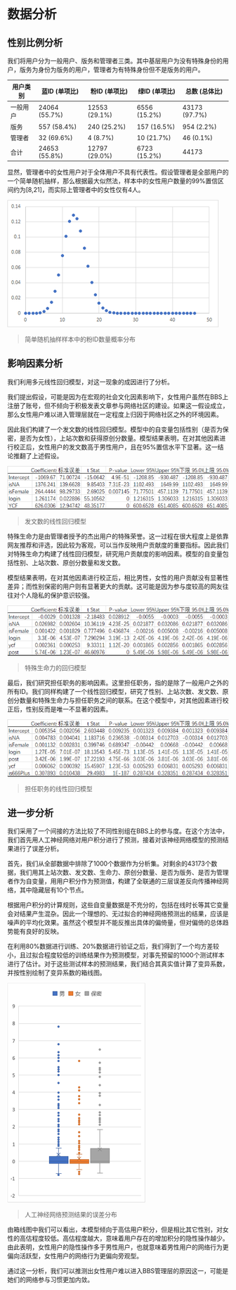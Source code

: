 # 数据分析

## 性别比例分析

我们将用户分为一般用户、版务和管理者三类。其中基层用户为没有特殊身份的用户，版务为身份为版务的用户，管理者为有特殊身份但不是版务的用户。

用户类别 | 蓝ID (单项比) | 粉ID (单项比) | 绿ID (单项比) | 总数 (总体比)
--- | --- | --- | --- | ---
一般用户 | 24064 (55.7%) | 12553 (29.1%) | 6556 (15.2%) | 43173 (97.7%)
版务 | 557 (58.4%) | 240 (25.2%) | 157 (16.5%) | 954 (2.2%)
管理者 | 32 (69.6%) | 4 (8.7%) | 10 (21.7%) | 46 (0.1%)
合计 | 24653 (55.8%) | 12797 (29.0%) | 6723 (15.2%) | 44173

显然，管理者中的女性用户对于全体用户不具有代表性。假设管理者是全部用户的一个简单随机抽样，那么根据最大似然法，样本中的女性用户数量的99%置信区间约为[8,21]，而实际上管理者中的女性仅有4人。

![fig_MLE](https://raw.githubusercontent.com/MengXiangxi/bdwmspider/master/Analysis/fig_MLE.png)

> 简单随机抽样样本中的粉ID数量概率分布

## 影响因素分析

我们利用多元线性回归模型，对这一现象的成因进行了分析。

我们提出假设，可能是因为在宏观的社会文化因素影响下，女性用户虽然在BBS上注册了账号，但不倾向于积极发表文章参与网络社区的建设。如果这一假设成立，那么女性用户难以进入管理层就在一定程度上归因于网络社区之外的环境因素。

因此我们构建了一个发文数的线性回归模型。模型中的自变量包括性别（是否为保密，是否为女性），上站次数和获得原创分数量。模型结果表明，在对其他因素进行校正后，女性用户的发文数高于男性用户，且在95%置信水平下显著。这一结论推翻了上述假设。

![tab1](https://raw.githubusercontent.com/MengXiangxi/bdwmspider/master/Analysis/tab_model1.png)

> 发文数的线性回归模型

特殊生命力是由管理者授予的杰出用户的特殊荣誉。这一过程在很大程度上是依靠网友推荐和评选，因此较为客观，可以当作反映用户贡献度的重要指标。因此我们对特殊生命力构建了线性回归模型，研究用户贡献度的影响因素。模型的自变量包括性别、上站次数、原创分数量和发文数。

模型结果表明，在对其他因素进行校正后，相比男性，女性的用户贡献没有显著性差异；而性别保密的用户则有显著更大的贡献。这可能是因为参与度较高的网友往往对个人隐私的保护意识较强。

![tab2](https://raw.githubusercontent.com/MengXiangxi/bdwmspider/master/Analysis/tab_model2.png)

> 特殊生命力的回归模型

最后，我们研究担任职务的影响因素。这里担任职务，指的是除了一般用户之外的所有ID。我们同样构建了一个线性回归模型，研究了性别、上站次数、发文数、原创分数量和特殊生命力与担任职务之间的联系。在这个模型中，对其他因素进行校正后，性别反而是唯一不显著的因素。

![tab3](https://raw.githubusercontent.com/MengXiangxi/bdwmspider/master/Analysis/tab_model3.png)

> 担任职务的线性回归模型

## 进一步分析

我们采用了一个间接的方法比较了不同性别组在BBS上的参与度。在这个方法中，我们首先用人工神经网络对用户积分进行了预测，接着对该神经网络模型的预测结果进行了误差分析。

首先，我们从全部数据中排除了1000个数据作为分析集。对剩余的43173个数据，我们用其上站次数、发文数、生命力、原创分数量、是否为版务、是否为管理者作为自变量，用用户积分作为预测值，构建了全联通的三层误差反向传播神经网络，其中隐藏层有10个节点。

根据用户积分的计算规则，这些自变量数据是不充分的，包括在线时长等其它变量会对结果产生混杂。因此一个理想的、无过拟合的神经网络预测出的结果，应该是噪声的平均化效果。虽然这个模型并不能反推出具体的偏倚量，但对偏倚的总体趋势能有良好的反映。

在利用80%数据进行训练、20%数据进行验证之后，我们得到了一个均方差较小，且过拟合程度较低的训练结果作为预测模型，对事先预留的1000个测试样本进行了估计。对于这些测试样本的预测结果，我们结合其真实值计算了变异系数，并按性别绘制了变异系数的箱线图。

![fig_ANN](https://raw.githubusercontent.com/MengXiangxi/bdwmspider/master/Analysis/fig_ANN.png)

> 人工神经网络预测结果的误差分布

由箱线图中我们可以看出，本模型倾向于高估用户积分，但是相比其它性别，对女性的高估程度较低。高估程度越大，意味着用户存在的增加积分的隐性操作越少。由此表明，女性用户的隐性操作多于男性用户，也就意味着男性用户的网络行为更偏向活跃型，女性用户的网络行为更偏向旁观型。

通过这一分析，我们可以推测出女性用户难以进入BBS管理层的原因这一，可能是她们的网络参与习惯更加内敛。